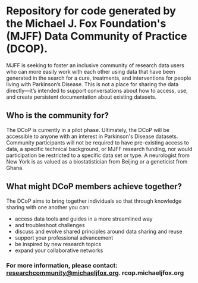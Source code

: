 # Repository for code generated by the Michael J. Fox Foundation's (MJFF) Data Community of Practice (DCOP).

MJFF is seeking to foster an inclusive community of research data users who can more easily work with each other using data that have been generated in the search for a cure, treatments, and interventions for people living with Parkinson’s Disease. This is not a place for sharing the data directly—it’s intended to support conversations about how to access, use, and create persistent documentation about existing datasets.

## Who is the community for?

The DCoP is currently in a pilot phase. Ultimately, the DCoP will be accessible to anyone with an interest in Parkinson's Disease datasets. Community participants will not be required to have pre-existing access to data, a specific technical background, or MJFF research funding, nor would participation be restricted to a specific data set or type. A neurologist from New York is as valued as a biostatistician from Beijing or a geneticist from Ghana.

## What might DCoP members achieve together?

The DCoP aims to bring together individuals so that through knowledge sharing with one another you can:
 
  - access data tools and guides in a more streamlined way
  - and troubleshoot challenges
  - discuss and evolve shared principles around data sharing and reuse
  - support your professional advancement
  - be inspired by new research topics
  - expand your collaborative networks

### For more information, please contact: researchcommunity@michaeljfox.org. rcop.michaeljfox.org
